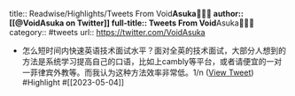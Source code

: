title:: Readwise/Highlights/Tweets From Void**Asuka🧝🏻‍♀️
author:: [[@VoidAsuka on Twitter]]
full-title:: Tweets From Void**Asuka🧝🏻‍♀️
category:: #tweets
url:: https://twitter.com/VoidAsuka

- 怎么短时间内快速英语技术面试水平？面对全英的技术面试，大部分人想到的方法是系统学习提高自己的口语，比如上cambly等平台，或者请便宜的一对一菲律宾外教等。而我认为这种方法效率非常低。1/n ([View Tweet](https://twitter.com/VoidAsuka/status/1602968576272367617)) #Highlight #[[2023-05-04]]